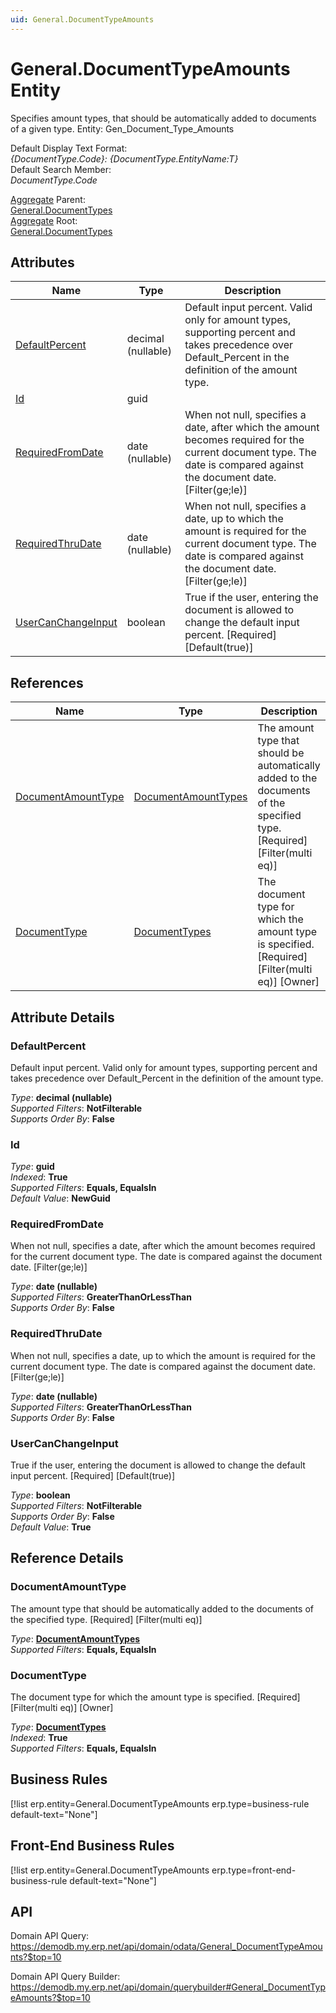 ```yaml
---
uid: General.DocumentTypeAmounts
---
```

# General.DocumentTypeAmounts Entity

Specifies amount types, that should be automatically added to documents of a given type. Entity: Gen_Document_Type_Amounts

Default Display Text Format:  
_{DocumentType.Code}: {DocumentType.EntityName:T}_  
Default Search Member:  
_DocumentType.Code_  

[Aggregate](xref:aggregates) Parent:  
[General.DocumentTypes](General.DocumentTypes.md)  
[Aggregate](xref:aggregates) Root:  
[General.DocumentTypes](General.DocumentTypes.md)  

## Attributes

| Name | Type | Description |
| ---- | ---- | --- |
| [DefaultPercent](General.DocumentTypeAmounts.md#defaultpercent) | decimal (nullable) | Default input percent. Valid only for amount types, supporting percent and takes precedence over Default_Percent in the definition of the amount type. 
| [Id](General.DocumentTypeAmounts.md#id) | guid |  
| [RequiredFromDate](General.DocumentTypeAmounts.md#requiredfromdate) | date (nullable) | When not null, specifies a date, after which the amount becomes required for the current document type. The date is compared against the document date. [Filter(ge;le)] 
| [RequiredThruDate](General.DocumentTypeAmounts.md#requiredthrudate) | date (nullable) | When not null, specifies a date, up to which the amount is required for the current document type. The date is compared against the document date. [Filter(ge;le)] 
| [UserCanChangeInput](General.DocumentTypeAmounts.md#usercanchangeinput) | boolean | True if the user, entering the document is allowed to change the default input percent. [Required] [Default(true)] 

## References

| Name | Type | Description |
| ---- | ---- | --- |
| [DocumentAmountType](General.DocumentTypeAmounts.md#documentamounttype) | [DocumentAmountTypes](General.DocumentAmountTypes.md) | The amount type that should be automatically added to the documents of the specified type. [Required] [Filter(multi eq)] |
| [DocumentType](General.DocumentTypeAmounts.md#documenttype) | [DocumentTypes](General.DocumentTypes.md) | The document type for which the amount type is specified. [Required] [Filter(multi eq)] [Owner] |


## Attribute Details

### DefaultPercent

Default input percent. Valid only for amount types, supporting percent and takes precedence over Default_Percent in the definition of the amount type.

_Type_: **decimal (nullable)**  
_Supported Filters_: **NotFilterable**  
_Supports Order By_: **False**  

### Id

_Type_: **guid**  
_Indexed_: **True**  
_Supported Filters_: **Equals, EqualsIn**  
_Default Value_: **NewGuid**  

### RequiredFromDate

When not null, specifies a date, after which the amount becomes required for the current document type. The date is compared against the document date. [Filter(ge;le)]

_Type_: **date (nullable)**  
_Supported Filters_: **GreaterThanOrLessThan**  
_Supports Order By_: **False**  

### RequiredThruDate

When not null, specifies a date, up to which the amount is required for the current document type. The date is compared against the document date. [Filter(ge;le)]

_Type_: **date (nullable)**  
_Supported Filters_: **GreaterThanOrLessThan**  
_Supports Order By_: **False**  

### UserCanChangeInput

True if the user, entering the document is allowed to change the default input percent. [Required] [Default(true)]

_Type_: **boolean**  
_Supported Filters_: **NotFilterable**  
_Supports Order By_: **False**  
_Default Value_: **True**  


## Reference Details

### DocumentAmountType

The amount type that should be automatically added to the documents of the specified type. [Required] [Filter(multi eq)]

_Type_: **[DocumentAmountTypes](General.DocumentAmountTypes.md)**  
_Supported Filters_: **Equals, EqualsIn**  

### DocumentType

The document type for which the amount type is specified. [Required] [Filter(multi eq)] [Owner]

_Type_: **[DocumentTypes](General.DocumentTypes.md)**  
_Indexed_: **True**  
_Supported Filters_: **Equals, EqualsIn**  



## Business Rules

[!list erp.entity=General.DocumentTypeAmounts erp.type=business-rule default-text="None"]

## Front-End Business Rules

[!list erp.entity=General.DocumentTypeAmounts erp.type=front-end-business-rule default-text="None"]

## API

Domain API Query:
<https://demodb.my.erp.net/api/domain/odata/General_DocumentTypeAmounts?$top=10>

Domain API Query Builder:
<https://demodb.my.erp.net/api/domain/querybuilder#General_DocumentTypeAmounts?$top=10>

